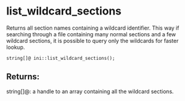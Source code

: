 # list_wildcard_sections
Returns all section names containing a wildcard identifier. This way if searching through a file containing many normal sections and a few wildcard sections, it is possible to query only the wildcards for faster lookup.

`string[]@ ini::list_wildcard_sections();`

## Returns:
string[]@: a handle to an array containing all the wildcard sections.
